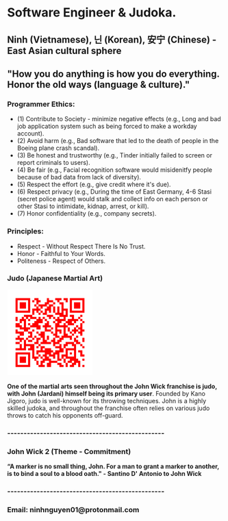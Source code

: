 <head>
  <h1>Software Engineer & Judoka.</h1>
  <h2>Ninh (Vietnamese), 닌 (Korean), 安宁 (Chinese) - East Asian cultural sphere</h2>
  <h2>"How you do anything is how you do everything. Honor the old ways (language & culture)."</h2>
</head>

<body>
  <h3>Programmer Ethics:</h3>
  <ul>
    <li>(1) Contribute to Society - minimize negative effects (e.g., Long and bad job application system such as being forced to make a workday account).</li>
    <li>(2) Avoid harm (e.g., Bad software that led to the death of people in the Boeing plane crash scandal).</li>
    <li>(3) Be honest and trustworthy (e.g., Tinder initially failed to screen or report criminals to users).</li>
    <li>(4) Be fair (e.g., Facial recognition software would misidenitfy people because of bad data from lack of diversity).</li>
    <li>(5) Respect the effort (e.g., give credit where it's due).</li>
    <li>(6) Respect privacy (e.g., During the time of East Germany, 4-6 Stasi (secret police agent) would stalk and collect info on each person or other Stasi to intimidate, kidnap, arrest, or kill).</li>
    <li>(7) Honor confidentiality (e.g., company secrets).</li>
  </ul>
  
  <h3>Principles:</h3>
  <ul>
    <li>Respect - Without Respect There Is No Trust.</li>
    <li>Honor - Faithful to Your Words.</li>
    <li>Politeness - Respect of Others.</li>
  </ul>
  
  <h3>Judo (Japanese Martial Art)</h3>
  <img src="/asset/judo.png" alt=" Judo QR code" height="200" width="200">

  <p><b>One of the martial arts seen throughout the John Wick franchise is judo, with John (Jardani) himself being its primary user</b>. Founded by Kano Jigoro, judo is well-known for its throwing techniques. John is a highly skilled judoka, and throughout the franchise often relies on various judo throws to catch his opponents off-guard.</p>

  <h3>------------------------------------------------</h3>
  <h3>John Wick 2 (Theme - Commitment)</h3>
  <p><b>“A marker is no small thing, John. For a man to grant a marker to another, is to bind a soul to a blood oath."
    - Santino D' Antonio to John Wick</b></p>
  <h3>------------------------------------------------</h3>
  
  <footer>
    <h3>Email: ninhnguyen01@protonmail.com</h3>
  </footer>
</body>

<!---
ninh-nguyen01/ninh-nguyen01 is a ✨ special ✨ repository because its `README.md` (this file) appears on your GitHub profile.
You can click the Preview link to take a look at your changes.
--->
